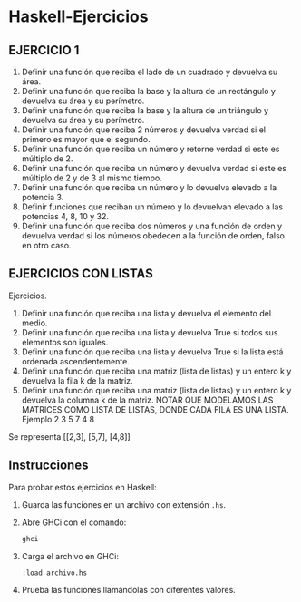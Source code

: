 # Haskell-Ejercicios

## EJERCICIO 1

1. Definir una función que reciba el lado de un cuadrado y devuelva su área.
2. Definir una función que reciba la base y la altura de un rectángulo y devuelva su área y su perímetro.
3. Definir una función que reciba la base y la altura de un triángulo y devuelva su área y su perímetro.
4. Definir una función que reciba 2 números y devuelva verdad si el primero es mayor que el segundo.
5. Definir una función que reciba un número y retorne verdad si este es múltiplo de 2.
6. Definir una función que reciba un número y devuelva verdad si este es múltiplo de 2 y de 3 al mismo tiempo.
7. Definir una función que reciba un número y lo devuelva elevado a la potencia 3.
8. Definir funciones que reciban un número y lo devuelvan elevado a las potencias 4, 8, 10 y 32.
9. Definir una función que reciba dos números y una función de orden y devuelva verdad si los números obedecen a la función de orden, falso en otro caso.

## EJERCICIOS CON LISTAS

Ejercicios.
1.	Definir una función que reciba una lista y devuelva el elemento del medio.
2.	Definir una función que reciba una lista y devuelva True si todos sus elementos son iguales.
3.	Definir una función que reciba una lista y devuelva True si la lista está ordenada ascendentemente.
4.	Definir una función que reciba una matriz (lista de listas) y un entero k y devuelva la fila k de la matriz.
5.	Definir una función que reciba una matriz (lista de listas) y un entero k y devuelva la columna k de la matriz.
NOTAR QUE MODELAMOS LAS MATRICES COMO LISTA DE LISTAS, DONDE CADA FILA ES UNA LISTA.
Ejemplo
2	3
5	7
4	8

Se representa
[[2,3], [5,7], [4,8]]

## Instrucciones

Para probar estos ejercicios en Haskell:

1. Guarda las funciones en un archivo con extensión `.hs`.
2. Abre GHCi con el comando:

   ```sh
   ghci
3. Carga el archivo en GHCi:

    ```sh
    :load archivo.hs

4. Prueba las funciones llamándolas con diferentes valores.